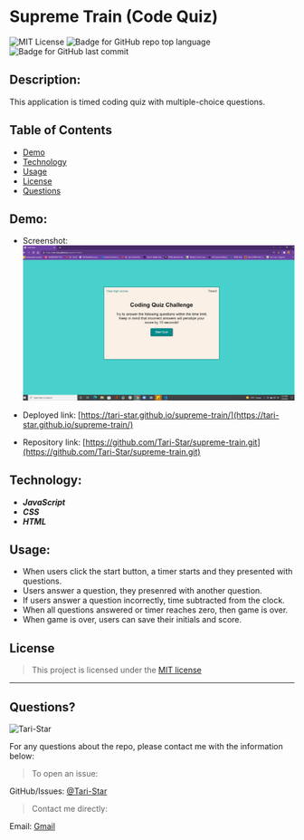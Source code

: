 # Supreme Train (Code Quiz)


![MIT License](https://img.shields.io/badge/license-MIT-red)
![Badge for GitHub repo top language](https://img.shields.io/github/languages/top/Tari-Star/supreme-train?style=flat&logo=appveyor)
![Badge for GitHub last commit](https://img.shields.io/github/last-commit/Tari-Star/supreme-train?style=flat&logo=appveyor)

## Description:

This application is timed coding quiz with multiple-choice questions.

##  Table of Contents

* [Demo](#demo)
* [Technology](#technology)
* [Usage](#usage)
* [License](#license)
* [Questions](#questions)

## Demo: 
* Screenshot: ![challenge-4](./assets/images/quiz.png)

* Deployed link: [https://tari-star.github.io/supreme-train/](https://tari-star.github.io/supreme-train/)

* Repository link: [https://github.com/Tari-Star/supreme-train.git](https://github.com/Tari-Star/supreme-train.git)

## Technology:
* ***JavaScript***
* ***CSS***
* ***HTML***

## Usage:
* When users click the start button, a timer starts and they presented with questions.
* Users answer a question, they presenred with another question.
* If users answer a question incorrectly, time subtracted from the clock.
* When all questions answered or timer reaches zero, then game is over.
* When game is over, users can save their initials and score.

 ## License

    
  > This project is licensed under the [MIT license](https://choosealicense.com/licenses/mit) 
    
    
  
   ---
   
  ## Questions?

   
  <img src="https://avatars.githubusercontent.com/u/89365355?v=4" alt="Tari-Star" width="40%" />
  
  For any questions about the repo, please contact me with the information below:
  
 > To open an issue:
 
 GitHub/Issues: [@Tari-Star](https://github.com/Tari-Star/supreme-train/issues)
 > Contact me directly:
  
 Email: [Gmail](mailto:tari.star.g@gmail.com)